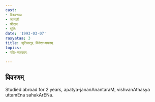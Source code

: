 ```yaml
---
cast:
- विश्वनाथः
- जानकी
- श्रीरामः
- श्रुतिः
date: '1993-03-07'
rasyataa: 3
title: श्रुतिमातुर् विदेशाध्ययनम्
topics:
- पति-सहकारः

---
```


## विवरणम्
Studied abroad for 2 years, apatya-jananAnantaraM, vishvanAthasya uttamEna sahakArENa.


